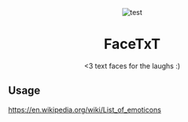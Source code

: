 <div align="center">
  <img src="https://img.shields.io/github/actions/workflow/status/carvilsi/textfaces/tests.yml?logo=github&label=tests" alt="test">
  <p></p>
</div>

<h1 align="center">FaceTxT</h1>
<p align="center"><3 text faces for the laughs :)</p>
<p></p>

## Usage



https://en.wikipedia.org/wiki/List_of_emoticons
